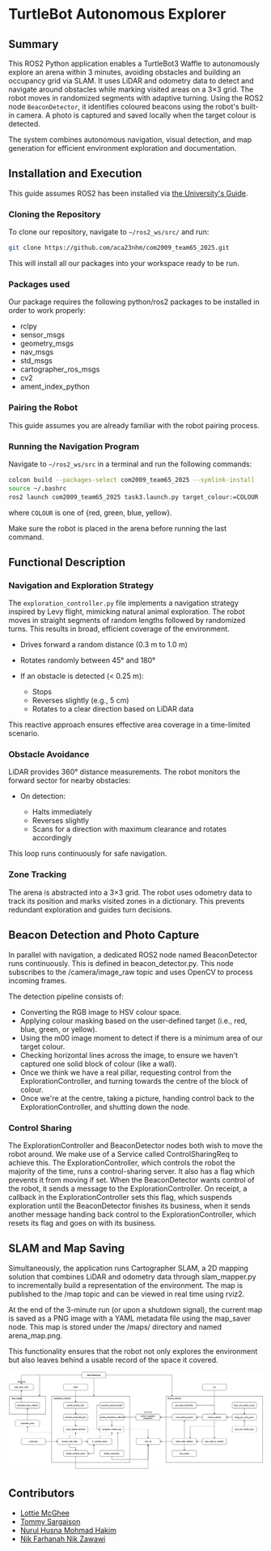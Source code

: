 # TurtleBot Autonomous Explorer

## Summary

This ROS2 Python application enables a TurtleBot3 Waffle to autonomously explore an arena within 3 minutes, avoiding obstacles and building an occupancy grid via SLAM. It uses LiDAR and odometry data to detect and navigate around obstacles while marking visited areas on a 3×3 grid. The robot moves in randomized segments with adaptive turning. Using the ROS2 node `BeaconDetector`, it identifies coloured beacons using the robot's built-in camera. A photo is captured and saved locally when the target colour is detected. 

The system combines autonomous navigation, visual detection, and map generation for efficient environment exploration and documentation.

## Installation and Execution

This guide assumes ROS2 has been installed via [the University's Guide](https://tom-howard.github.io/com2009/ros/).

### Cloning the Repository

To clone our repository, navigate to `~/ros2_ws/src/` and run:

```bash
git clone https://github.com/aca23nhm/com2009_team65_2025.git
```

This will install all our packages into your workspace ready to be run.

### Packages used

Our package requires the following python/ros2 packages to be installed in order to work properly:
- rclpy
- sensor_msgs
- geometry_msgs
- nav_msgs
- std_msgs
- cartographer_ros_msgs
- cv2
- ament_index_python

### Pairing the Robot

This guide assumes you are already familiar with the robot pairing process.

### Running the Navigation Program

Navigate to `~/ros2_ws/src` in a terminal and run the following commands:

```bash
colcon build --packages-select com2009_team65_2025 --symlink-install
source ~/.bashrc
ros2 launch com2009_team65_2025 task3.launch.py target_colour:=COLOUR
```
where `COLOUR` is one of {red, green, blue, yellow}.

Make sure the robot is placed in the arena before running the last command.


## Functional Description

### Navigation and Exploration Strategy

The `exploration_controller.py` file implements a navigation strategy inspired by Levy flight, mimicking natural animal exploration. The robot moves in straight segments of random lengths followed by randomized turns. This results in broad, efficient coverage of the environment.

* Drives forward a random distance (0.3 m to 1.0 m)
* Rotates randomly between 45° and 180°
* If an obstacle is detected (< 0.25 m):

  * Stops
  * Reverses slightly (e.g., 5 cm)
  * Rotates to a clear direction based on LiDAR data

This reactive approach ensures effective area coverage in a time-limited scenario.

### Obstacle Avoidance

LiDAR provides 360° distance measurements. The robot monitors the forward sector for nearby obstacles:

* On detection:

  * Halts immediately
  * Reverses slightly
  * Scans for a direction with maximum clearance and rotates accordingly

This loop runs continuously for safe navigation.

### Zone Tracking

The arena is abstracted into a 3×3 grid. The robot uses odometry data to track its position and marks visited zones in a dictionary. This prevents redundant exploration and guides turn decisions.

## Beacon Detection and Photo Capture
In parallel with navigation, a dedicated ROS2 node named BeaconDetector runs continuously. This is defined in beacon_detector.py. This node subscribes to the /camera/image_raw topic and uses OpenCV to process incoming frames.

The detection pipeline consists of:

- Converting the RGB image to HSV colour space.
- Applying colour masking based on the user-defined target (i.e., red, blue, green, or yellow).
- Using the m00 image moment to detect if there is a minimum area of our target colour.
- Checking horizontal lines across the image, to ensure we haven't captured one solid block of colour (like a wall).
- Once we think we have a real pillar, requesting control from the ExplorationController, and turning towards the centre of the block of colour.
- Once we're at the centre, taking a picture, handing control back to the ExplorationController, and shutting down the node.

### Control Sharing
The ExplorationController and BeaconDetector nodes both wish to move the robot around. We make use of a Service called ControlSharingReq to achieve this. The ExplorationController, which controls the robot the majority of the time, runs a control-sharing server. It also has a flag which prevents it from moving if set. When the BeaconDetector wants control of the robot, it sends a message to the ExplorationController. On receipt, a callback in the ExplorationController sets this flag, which suspends exploration until the BeaconDetector finishes its business, when it sends another message handing back control to the ExplorationController, which resets its flag and goes on with its business.


## SLAM and Map Saving
Simultaneously, the application runs Cartographer SLAM, a 2D mapping solution that combines LiDAR and odometry data through slam_mapper.py to incrementally build a representation of the environment. The map is published to the /map topic and can be viewed in real time using rviz2.

At the end of the 3-minute run (or upon a shutdown signal), the current map is saved as a PNG image with a YAML metadata file using the map_saver node. This map is stored under the /maps/ directory and named arena_map.png.

This functionality ensures that the robot not only explores the environment but also leaves behind a usable record of the space it covered.

![Functional Block Diagram](./functional_block_diagram.png)

## Contributors

* [Lottie McGhee](https://github.com/drearyplane8)
* [Tommy Sargaison](https://github.com/tommmicron)
* [Nurul Husna Mohmad Hakim](https://github.com/aca23nhm)
* [Nik Farhanah Nik Zawawi](https://github.com/anahnick)
